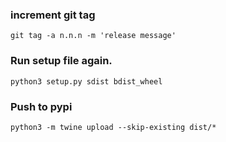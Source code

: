 ### increment git tag
```
git tag -a n.n.n -m 'release message'
```

### Run setup file again.

```
python3 setup.py sdist bdist_wheel
```

### Push to pypi
```
python3 -m twine upload --skip-existing dist/*
```
